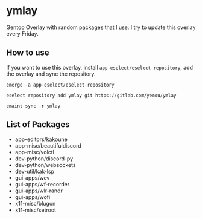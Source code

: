 # ymlay
Gentoo Overlay with random packages that I use.
I try to update this overlay every Friday.

## How to use
If you want to use this overlay, install `app-eselect/eselect-repository`, add the overlay and sync the repository.

```
emerge -a app-eselect/eselect-repository

eselect repository add ymlay git https://gitlab.com/yemou/ymlay

emaint sync -r ymlay
```

## List of Packages
 - app-editors/kakoune
 - app-misc/beautifuldiscord
 - app-misc/volctl
 - dev-python/discord-py
 - dev-python/websockets
 - dev-util/kak-lsp
 - gui-apps/wev
 - gui-apps/wf-recorder
 - gui-apps/wlr-randr
 - gui-apps/wofi
 - x11-misc/blugon
 - x11-misc/setroot
